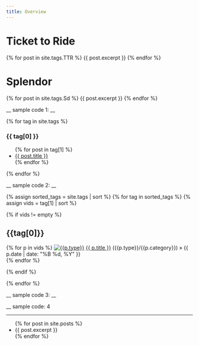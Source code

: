 ```yaml
---
title: Overview
---
```

# Ticket to Ride
{% for post in site.tags.TTR %}
{{ post.excerpt }}
{% endfor %}

# Splendor
{% for post in site.tags.Sd %}
{{ post.excerpt }}
{% endfor %}


__
sample code 1:
__

{% for tag in site.tags %}
  <h3>{{ tag[0] }}</h3>
  <ul>
    {% for post in tag[1] %}
      <li><a href="{{ site.baseurl }}/{{ post.url }}">{{ post.title }}</a></li>
    {% endfor %}
  </ul>
{% endfor %}


__
sample code 2:
__

{% assign sorted_tags = site.tags | sort %}
{% for tag in sorted_tags %}
{% assign vids = tag[1] | sort %}

{% if vids != empty %}

  <h2 id="{{tag[0] | uri_escape | downcase}}">{{tag[0]}}</H2>
     <p>
      {% for p in vids %}
     <a href="/{{p.type | downcase}}/"><img src="/assets/img/{{p.type | downcase}}.png" alt="{{p.type}}" title="{{p.type}}"/></a> <a href="{{ p.url }}">{{ p.title }}</a> ({{p.type}}/{{p.category}}) &raquo;  <span class="entry-date"><time datetime="{{ p.date | date_to_xmlschema }}" itemprop="datePublished">{{ p.date | date: "%B %d, %Y" }}</time></span>
     <br />
      {% endfor %}
    </p>
  
{% endif %}

{% endfor %}

__
sample code 3:
__



__
sample code: 4
___
<ul>
  {% for post in site.posts %}
    <li>
	<a href="{{ site.baseurl }}/{{ post.url }}"></a>
      {{ post.excerpt }}
    </li>
  {% endfor %}
</ul>






